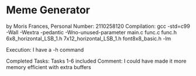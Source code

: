 # Meme Generator
by Moris Frances, Personal Number: 2110258120
Compilation:
gcc -std=c99 -Wall -Wextra -pedantic -Wno-unused-parameter main.c func.c func.h 6x8_horizontal_LSB_1.h 7x12_horizontal_LSB_1.h font8x8_basic.h -lm

Execution:
I have a -h command

Completed Tasks:
Tasks 1-6 included
Comment:
I could have made it more memory efficient with extra buffers
